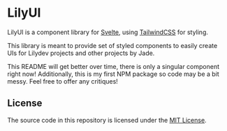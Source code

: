 # LilyUI

LilyUI is a component library for [Svelte](https://svelte.dev), using [TailwindCSS](https://tailwindcss.com/) for styling.

This library is meant to provide set of styled components to easily create UIs for Lilydev projects and other projects by Jade.

This README will get better over time, there is only a singular component right now!
Additionally, this is my first NPM package so code may be a bit messy. Feel free to offer any critiques!

## License

The source code in this repository is licensed under the [MIT License](/LICENSE).
